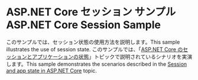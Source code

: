 # <a name="aspnet-core-session-sample"></a><span data-ttu-id="16695-101">ASP.NET Core セッション サンプル</span><span class="sxs-lookup"><span data-stu-id="16695-101">ASP.NET Core Session Sample</span></span>

<span data-ttu-id="16695-102">このサンプルでは、セッション状態の使用方法を説明します。</span><span class="sxs-lookup"><span data-stu-id="16695-102">This sample illustrates the use of session state.</span></span> <span data-ttu-id="16695-103">このサンプルでは、「[ASP.NET Core のセッションとアプリケーションの状態](https://docs.microsoft.com/aspnet/core/fundamentals/app-state)」トピックで説明されているシナリオを実演します。</span><span class="sxs-lookup"><span data-stu-id="16695-103">This sample demonstrates the scenarios described in the [Session and app state in ASP.NET Core](https://docs.microsoft.com/aspnet/core/fundamentals/app-state) topic.</span></span>
